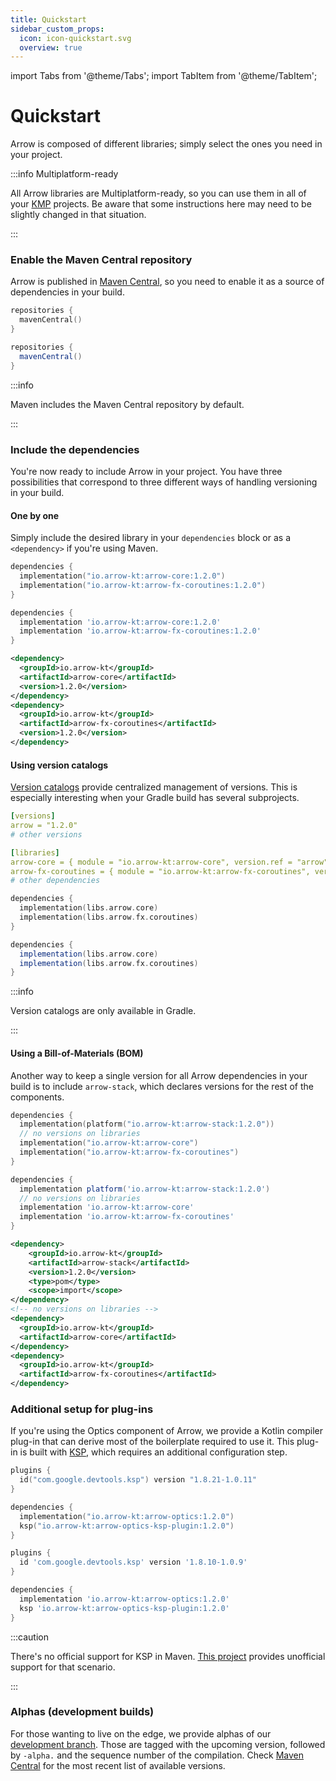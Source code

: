 ```yaml
---
title: Quickstart
sidebar_custom_props:
  icon: icon-quickstart.svg
  overview: true
---
```


import Tabs from '@theme/Tabs';
import TabItem from '@theme/TabItem';

# <decorated-text icon={frontMatter.sidebar_custom_props.icon}>Quickstart</decorated-text>

Arrow is composed of different libraries; simply select the ones
you need in your project.

:::info Multiplatform-ready

All Arrow libraries are Multiplatform-ready, so you can use them in all of your
[KMP](https://kotlinlang.org/docs/multiplatform.html) projects. Be aware that
some instructions here may need to be slightly changed in that situation.

:::

### Enable the Maven Central repository

Arrow is published in [Maven Central](https://search.maven.org/), so you need to
enable it as a source of dependencies in your build.

<Tabs groupId="build">
  <TabItem value="gradleKotlin" label="Gradle (Kotlin)">

  ```kotlin
  repositories {
    mavenCentral()
  }
  ```

  </TabItem>
  <TabItem value="gradleGroovy" label="Gradle (Groovy)">

  ```groovy
  repositories {
    mavenCentral()
  }
  ```

  </TabItem>
  <TabItem value="maven" label="Maven">

:::info
  
Maven includes the Maven Central repository by default.

:::

  </TabItem>
</Tabs>

### Include the dependencies

You're now ready to include Arrow in your project. You have three possibilities
that correspond to three different ways of handling versioning in your build.

#### One by one

Simply include the desired library in your `dependencies` block or as a
`<dependency>` if you're using Maven.

<Tabs groupId="build">
<TabItem value="gradleKotlin" label="Gradle (Kotlin)">

```kotlin
dependencies {
  implementation("io.arrow-kt:arrow-core:1.2.0")
  implementation("io.arrow-kt:arrow-fx-coroutines:1.2.0")
}
```

</TabItem>
<TabItem value="gradleGroovy" label="Gradle (Groovy)">

```groovy
dependencies {
  implementation 'io.arrow-kt:arrow-core:1.2.0'
  implementation 'io.arrow-kt:arrow-fx-coroutines:1.2.0'
}
```

</TabItem>
<TabItem value="maven" label="Maven">


```xml
<dependency>
  <groupId>io.arrow-kt</groupId>
  <artifactId>arrow-core</artifactId>
  <version>1.2.0</version>
</dependency>
<dependency>
  <groupId>io.arrow-kt</groupId>
  <artifactId>arrow-fx-coroutines</artifactId>
  <version>1.2.0</version>
</dependency>
```

</TabItem>
</Tabs>

#### Using version catalogs

[Version catalogs](https://docs.gradle.org/current/userguide/platforms.html)
provide centralized management of versions. This is especially interesting when
your Gradle build has several subprojects.

<Tabs groupId="build">

<TabItem value="gradleToml" label="libs.version.toml (Common)">

```yaml
[versions]
arrow = "1.2.0"
# other versions

[libraries]
arrow-core = { module = "io.arrow-kt:arrow-core", version.ref = "arrow" }
arrow-fx-coroutines = { module = "io.arrow-kt:arrow-fx-coroutines", version.ref = "arrow" }
# other dependencies
```

</TabItem>

<TabItem value="gradleKotlin" label="Gradle (Kotlin)">

```kotlin
dependencies {
  implementation(libs.arrow.core)
  implementation(libs.arrow.fx.coroutines)
}
```

</TabItem>

<TabItem value="gradleGroovy" label="Gradle (Groovy)">

```groovy
dependencies {
  implementation(libs.arrow.core)
  implementation(libs.arrow.fx.coroutines)
}
```

</TabItem>

<TabItem value="maven" label="Maven">

:::info

Version catalogs are only available in Gradle.

:::

</TabItem>
</Tabs>

#### Using a Bill-of-Materials (BOM)

Another way to keep a single version for all Arrow dependencies in your build is
to include `arrow-stack`, which declares versions for the rest of the components.

<Tabs groupId="build">
<TabItem value="gradleKotlin" label="Gradle (Kotlin)">

```kotlin
dependencies {
  implementation(platform("io.arrow-kt:arrow-stack:1.2.0"))
  // no versions on libraries
  implementation("io.arrow-kt:arrow-core")
  implementation("io.arrow-kt:arrow-fx-coroutines")
}
```

</TabItem>
<TabItem value="gradleGroovy" label="Gradle (Groovy)">

```groovy
dependencies {
  implementation platform('io.arrow-kt:arrow-stack:1.2.0')
  // no versions on libraries
  implementation 'io.arrow-kt:arrow-core'
  implementation 'io.arrow-kt:arrow-fx-coroutines'
}
```

</TabItem>
<TabItem value="maven" label="Maven">


```xml
<dependency>
    <groupId>io.arrow-kt</groupId>
    <artifactId>arrow-stack</artifactId>
    <version>1.2.0</version>
    <type>pom</type>
    <scope>import</scope>
</dependency>
<!-- no versions on libraries -->
<dependency>
  <groupId>io.arrow-kt</groupId>
  <artifactId>arrow-core</artifactId>
</dependency>
<dependency>
  <groupId>io.arrow-kt</groupId>
  <artifactId>arrow-fx-coroutines</artifactId>
</dependency>
```

</TabItem>
</Tabs>

### Additional setup for plug-ins

If you're using the Optics component of Arrow, we provide a Kotlin compiler 
plug-in that can derive most of the boilerplate required to use it. This
plug-in is built with [KSP](https://kotlinlang.org/docs/ksp-overview.html),
which requires an additional configuration step.


<Tabs groupId="build">
<TabItem value="gradleKotlin" label="Gradle (Kotlin)">

```kotlin
plugins {
  id("com.google.devtools.ksp") version "1.8.21-1.0.11"
}

dependencies {
  implementation("io.arrow-kt:arrow-optics:1.2.0")
  ksp("io.arrow-kt:arrow-optics-ksp-plugin:1.2.0")
}
```

</TabItem>
<TabItem value="gradleGroovy" label="Gradle (Groovy)">

```groovy
plugins {
  id 'com.google.devtools.ksp' version '1.8.10-1.0.9'
}

dependencies {
  implementation 'io.arrow-kt:arrow-optics:1.2.0'
  ksp 'io.arrow-kt:arrow-optics-ksp-plugin:1.2.0'
}
```

</TabItem>

<TabItem value="maven" label="Maven">

:::caution

There's no official support for KSP in Maven. 
[This project](https://github.com/Dyescape/kotlin-maven-symbol-processing)
provides unofficial support for that scenario.

:::

</TabItem>

</Tabs>

### Alphas (development builds)

For those wanting to live on the edge, we provide alphas of our [development
branch](https://github.com/arrow-kt/arrow). Those are tagged with the upcoming
version, followed by `-alpha.` and the sequence number of the compilation. 
Check [Maven Central](https://central.sonatype.com/artifact/io.arrow-kt/arrow-core/1.1.5/versions)
for the most recent list of available versions.
